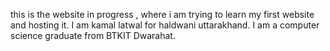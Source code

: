 this is the website in progress , where i am trying to learn my first website and hosting it.
I am kamal latwal for haldwani uttarakhand.
I am a computer science graduate from BTKIT Dwarahat.